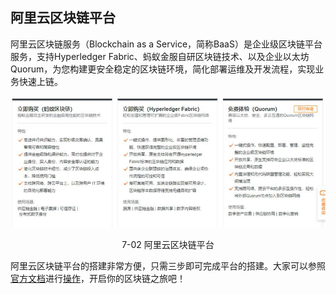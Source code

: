 ## 阿里云区块链平台

阿里云区块链服务（Blockchain as a Service，简称BaaS）是企业级区块链平台服务，支持Hyperledger Fabric、蚂蚁金服自研区块链技术、以及企业以太坊Quorum，为您构建更安全稳定的区块链环境，简化部署运维及开发流程，实现业务快速上链。

<div align=center>


![阿里云区块链平台](./pic/auto/image123.jpg) 

7-02 阿里云区块链平台
</div>

阿里云区块链平台的搭建非常方便，只需三步即可完成平台的搭建。大家可以参照[官方文档](https://help.aliyun.com/product/84950.html)进行[操作](https://baas.console.aliyun.com/)，开启你的区块链之旅吧！

